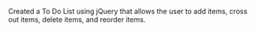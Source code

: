 Created a To Do List using jQuery that allows the user to add items, cross out items, delete items, and reorder items. 
